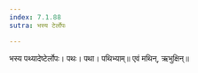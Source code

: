 ```yaml
---
index: 7.1.88
sutra: भस्य टेर्लोपः

---
```

भस्य पथ्यादेष्टेर्लोपः। पथः। पथा। पथिभ्याम्॥ एवं मथिन्, ऋभुक्षिन्॥